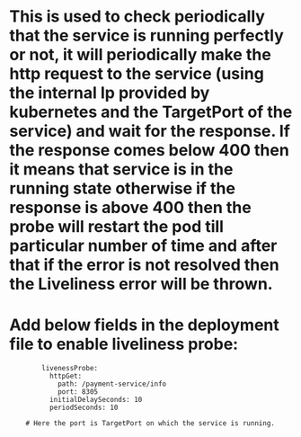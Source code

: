 # This is used to check periodically that the service is running perfectly or not, it will periodically make the http request to the service (using the internal Ip provided by kubernetes and the TargetPort of the service) and wait for the response. If the response comes below 400 then it means that service is in the running state otherwise if the response is above 400 then the probe will restart the pod till particular number of time and after that if the error is not resolved then the Liveliness error will be thrown.


# Add below fields in the deployment file to enable liveliness probe:

            livenessProbe:
              httpGet:
                path: /payment-service/info
                port: 8305
              initialDelaySeconds: 10
              periodSeconds: 10

        # Here the port is TargetPort on which the service is running.